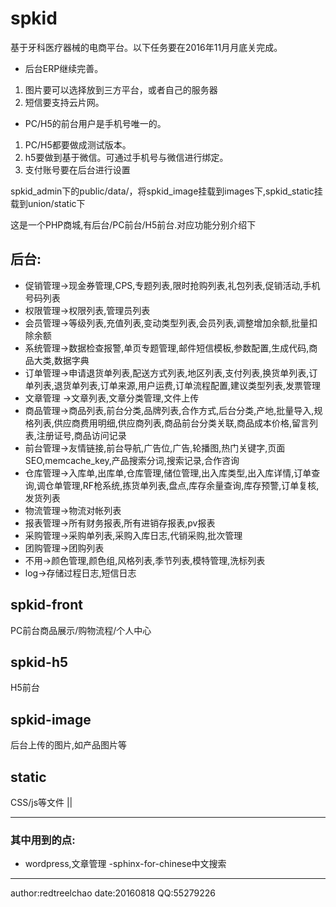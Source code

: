 # spkid
基于牙科医疗器械的电商平台。以下任务要在2016年11月月底关完成。
- 后台ERP继续完善。
1. 图片要可以选择放到三方平台，或者自己的服务器
2. 短信要支持云片网。
- PC/H5的前台用户是手机号唯一的。
1. PC/H5都要做成测试版本。
2. h5要做到基于微信。可通过手机号与微信进行绑定。
3. 支付账号要在后台进行设置


spkid_admin下的public/data/，将spkid_image挂载到images下,spkid_static挂载到union/static下


这是一个PHP商城,有后台/PC前台/H5前台.对应功能分别介绍下
## 后台:
* 促销管理->现金券管理,CPS,专题列表,限时抢购列表,礼包列表,促销活动,手机号码列表
* 权限管理->权限列表,管理员列表
* 会员管理->等级列表,充值列表,变动类型列表,会员列表,调整增加余额,批量扣除余额
* 系统管理->数据检查报警,单页专题管理,邮件短信模板,参数配置,生成代码,商品大类,数据字典
* 订单管理->申请退货单列表,配送方式列表,地区列表,支付列表,换货单列表,订单列表,退货单列表,订单来源,用户运费,订单流程配置,建议类型列表,发票管理
* 文章管理 ->文章列表,文章分类管理,文件上传
* 商品管理->商品列表,前台分类,品牌列表,合作方式,后台分类,产地,批量导入,规格列表,供应商费用明细,供应商列表,商品前台分类关联,商品成本价格,留言列表,注册证号,商品访问记录
* 前台管理->友情链接,前台导航,广告位,广告,轮播图,热门关键字,页面SEO,memcache_key,产品搜索分词,搜索记录,合作咨询
* 仓库管理->入库单,出库单,仓库管理,储位管理,出入库类型,出入库详情,订单查询,调仓单管理,RF枪系统,拣货单列表,盘点,库存余量查询,库存预警,订单复核,发货列表
* 物流管理->物流对帐列表
* 报表管理->所有财务报表,所有进销存报表,pv报表
* 采购管理->采购单列表,采购入库日志,代销采购,批次管理
* 团购管理->团购列表
* 不用->颜色管理,颜色组,风格列表,季节列表,模特管理,洗标列表
* log->存储过程日志,短信日志

##  spkid-front
PC前台商品展示/购物流程/个人中心

##  spkid-h5
H5前台

## spkid-image
后台上传的图片,如产品图片等 

## static
CSS/js等文件
||
***
### 其中用到的点:
- wordpress,文章管理
-sphinx-for-chinese中文搜索
-----
author:redtreelchao
date:20160818
QQ:55279226
